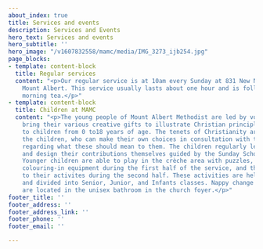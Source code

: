 ```yaml
---
about_index: true
title: Services and events
description: Services and Events
hero_text: Services and events
hero_subtitle: ''
hero_image: "/v1607832558/mamc/media/IMG_3273_ijb254.jpg"
page_blocks:
- template: content-block
  title: Regular services
  content: "<p>Our regular service is at 10am every Sunday at 831 New North Road,
    Mount Albert. This service usually lasts about one hour and is followed by a shared
    morning tea.</p>"
- template: content-block
  title: Children at MAMC
  content: "<p>The young people of Mount Albert Methodist are led by volunteers who
    bring their various creative gifts to illustrate Christian principles and texts
    to children from 0 to18 years of age. The tenets of Christianity are offered to
    the children, who can make their own choices in consultation with their parents
    regarding what these should mean to them. The children regularly lead church services,
    and design their contributions themselves guided by the Sunday School teachers.
    Younger children are able to play in the crèche area with puzzles, books, and
    colouring-in equipment during the first half of the service, and then all go out
    to their activites during the second half. These activities are held both together
    and divided into Senior, Junior, and Infants classes. Nappy change facilities
    are located in the unisex bathroom in the church foyer.</p>"
footer_title: ''
footer_address: ''
footer_address_link: ''
footer_phone: ''
footer_email: ''

---
```

